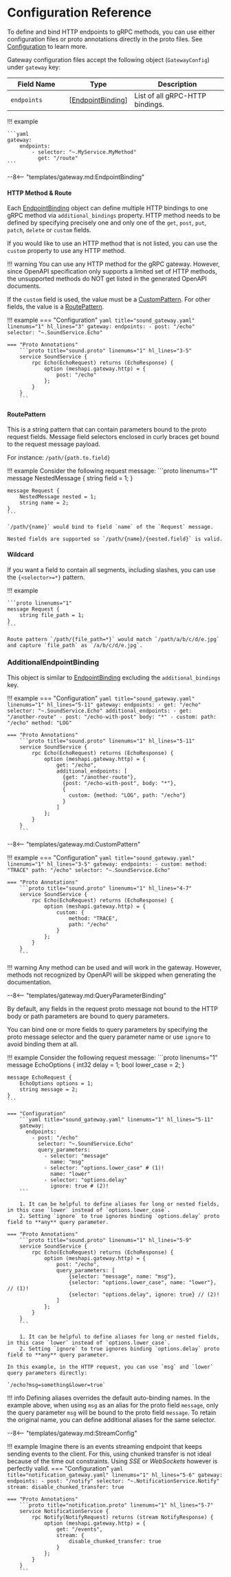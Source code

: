 # Configuration Reference

To define and bind HTTP endpoints to gRPC methods, you can use
either configuration files or proto annotations directly in the proto files.
See [Configuration](/grpc-api-gateway/reference/configuration) to learn more.

Gateway configuration files accept the following object (`GatewayConfig`) under `gateway` key:

| <div style="width:120px">Field Name</div> | Type | Description |
| --- | --- | --- |
| `endpoints` | [[EndpointBinding](#endpointbinding)] | List of all gRPC-HTTP bindings. |


!!! example

    ```yaml
    gateway:
        endpoints:
            - selector: "~.MyService.MyMethod"
              get: "/route"
    ```

--8<-- "templates/gateway.md:EndpointBinding"

#### HTTP Method & Route

Each [EndpointBinding](#endpointbinding) object can define multiple HTTP bindings to
one gRPC method via `additional_bindings` property.
HTTP method needs to be defined by specifying precisely one and only one of the
`get`, `post`, `put`, `patch`, `delete` or `custom` fields.

If you would like to use an HTTP method that is not listed, you can use the `custom` property to use any HTTP method.

!!! warning
    You can use any HTTP method for the gRPC gateway. However, since OpenAPI specification only supports a limited set of HTTP methods, the unsupported methods do NOT get listed in the generated OpenAPI documents.

If the `custom` field is used, the value must be a [CustomPattern](#custompattern).
For other fields, the value is a [RoutePattern](#routepattern).

!!! example
    === "Configuration"
        ```yaml title="sound_gateway.yaml" linenums="1" hl_lines="3"
        gateway:
          endpoints:
            - post: "/echo"
              selector: "~.SoundService.Echo"
        ```

    === "Proto Annotations"
        ```proto title="sound.proto" linenums="1" hl_lines="3-5"
        service SoundService {
            rpc Echo(EchoRequest) returns (EchoResponse) {
                option (meshapi.gateway.http) = {
                    post: "/echo"
                };
            }
        }
        ```

#### RoutePattern

This is a string pattern that can contain parameters bound to the proto request fields. Message field selectors enclosed in curly braces get bound to the request message payload.

For instance:
`/path/{path.to.field}`

!!! example
    Consider the following request message:
    ```proto linenums="1"
    message NestedMessage {
        string field = 1;
    }

    message Request {
        NestedMessage nested = 1;
        string name = 2;
    }
    ```

    `/path/{name}` would bind to field `name` of the `Request` message.

    Nested fields are supported so `/path/{name}/{nested.field}` is valid.


#### Wildcard
If you want a field to contain all segments, including slashes, you can use the `{<selector>=*}` pattern.

!!! example

    ```proto linenums="1"
    message Request {
        string file_path = 1;
    }
    ```

    Route pattern `/path/{file_path=*}` would match `/path/a/b/c/d/e.jpg` and capture `file_path` as `/a/b/c/d/e.jpg`.

### AdditionalEndpointBinding

This object is similar to [EndpointBinding](#endpointbinding) excluding the `additional_bindings` key.

!!! example
    === "Configuration"
        ```yaml title="sound_gateway.yaml" linenums="1" hl_lines="5-11"
        gateway:
          endpoints:
            - get: "/echo"
              selector: "~.SoundService.Echo"
              additional_endpoints:
                - get: "/another-route"
                - post: "/echo-with-post"
                  body: "*"
                - custom:
                    path: "/echo"
                    method: "LOG"
        ```

    === "Proto Annotations"
        ```proto title="sound.proto" linenums="1" hl_lines="5-11"
        service SoundService {
            rpc Echo(EchoRequest) returns (EchoResponse) {
                option (meshapi.gateway.http) = {
                    get: "/echo",
                    additional_endpoints: [
                      {get: "/another-route"},
                      {post: "/echo-with-post", body: "*"},
                      {
                        custom: {method: "LOG", path: "/echo"}
                      }
                    ]
                };
            }
        }
        ```

--8<-- "templates/gateway.md:CustomPattern"

!!! example
    === "Configuration"
        ```yaml title="sound_gateway.yaml" linenums="1" hl_lines="3-5"
        gateway:
          endpoints:
            - custom:
                method: "TRACE"
                path: "/echo"
              selector: "~.SoundService.Echo"
        ```

    === "Proto Annotations"
        ```proto title="sound.proto" linenums="1" hl_lines="4-7"
        service SoundService {
            rpc Echo(EchoRequest) returns (EchoResponse) {
                option (meshapi.gateway.http) = {
                    custom: {
                        method: "TRACE",
                        path: "/echo"
                    }
                };
            }
        }
        ```

!!! warning
    Any method can be used and will work in the gateway.
    However, methods not recognized by OpenAPI will be skipped when generating the documentation.

--8<-- "templates/gateway.md:QueryParameterBinding"

By default, any fields in the request proto message not bound to the HTTP body
or path parameters are bound to query parameters.

You can bind one or more fields to query parameters by specifying
the proto message selector and the query parameter name or use `ignore` to avoid binding them at all.

!!! example
    Consider the following request message:
    ```proto linenums="1"
    message EchoOptions {
        int32 delay = 1;
        bool lower_case = 2;
    }

    message EchoRequest {
        EchoOptions options = 1;
        string message = 2;
    }
    ```

    === "Configuration"
        ```yaml title="sound_gateway.yaml" linenums="1" hl_lines="5-11"
        gateway:
          endpoints:
            - post: "/echo"
              selector: "~.SoundService.Echo"
              query_parameters:
                - selector: "message"
                  name: "msg"
                - selector: "options.lower_case" # (1)!
                  name: "lower"
                - selector: "options.delay"
                  ignore: true # (2)!
        ```

        1. It can be helpful to define aliases for long or nested fields, in this case `lower` instead of `options.lower_case`.
        2. Setting `ignore` to true ignores binding `options.delay` proto field to **any** query parameter.

    === "Proto Annotations"
        ```proto title="sound.proto" linenums="1" hl_lines="5-9"
        service SoundService {
            rpc Echo(EchoRequest) returns (EchoResponse) {
                option (meshapi.gateway.http) = {
                    post: "/echo",
                    query_parameters: [
                        {selector: "message", name: "msg"},
                        {selector: "options.lower_case", name: "lower"}, // (1)!
                        {selector: "options.delay", ignore: true} // (2)!
                    ]
                };
            }
        }
        ```

        1. It can be helpful to define aliases for long or nested fields, in this case `lower` instead of `options.lower_case`.
        2. Setting `ignore` to true ignores binding `options.delay` proto field to **any** query parameter.

    In this example, in the HTTP request, you can use `msg` and `lower` query parameters directly:

    `/echo?msg=something&lower=true`

!!! info
    Defining aliases overrides the default auto-binding names. In the example above, when using `msg` as an alias for
    the proto field `message`, only the query parameter `msg` will be bound to the proto field `message`. To retain the
    original name, you can define additional aliases for the same selector.

--8<-- "templates/gateway.md:StreamConfig"

!!! example
    Imagine there is an events streaming endpoint that keeps
    sending events to the client. For this, using chunked transfer is not ideal
    because of the time out constraints. Using *SSE* or *WebSockets* however is perfectly valid.
    === "Configuration"
        ```yaml title="notification_gateway.yaml" linenums="1" hl_lines="5-6"
        gateway:
          endpoints:
            - post: "/notify"
              selector: "~.NotificationService.Notify"
              stream:
                disable_chunked_transfer: true
        ```

    === "Proto Annotations"
        ```proto title="notification.proto" linenums="1" hl_lines="5-7"
        service NotificationService {
            rpc Notify(NotifyRequest) returns (stream NotifyResponse) {
                option (meshapi.gateway.http) = {
                    get: "/events",
                    stream: {
                        disable_chunked_transfer: true
                    }
                };
            }
        }
        ```
